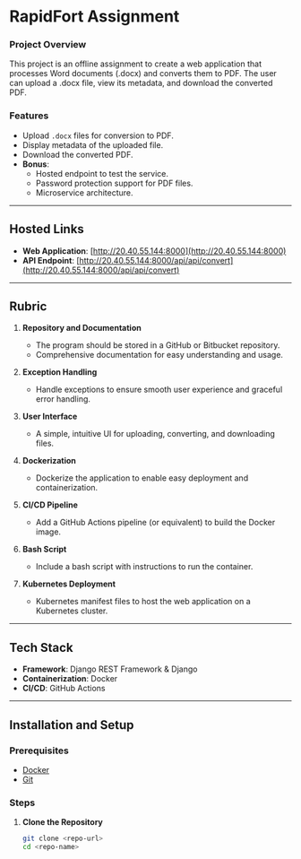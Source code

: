 # RapidFort Assignment

### Project Overview
This project is an offline assignment to create a web application that processes Word documents (.docx) and converts them to PDF. The user can upload a .docx file, view its metadata, and download the converted PDF.

### Features
- Upload `.docx` files for conversion to PDF.
- Display metadata of the uploaded file.
- Download the converted PDF.
- **Bonus**:
  - Hosted endpoint to test the service.
  - Password protection support for PDF files.
  - Microservice architecture.

---

## Hosted Links

- **Web Application**: [http://20.40.55.144:8000](http://20.40.55.144:8000)
- **API Endpoint**: [http://20.40.55.144:8000/api/api/convert](http://20.40.55.144:8000/api/api/convert)

---

## Rubric

1. **Repository and Documentation**
   - The program should be stored in a GitHub or Bitbucket repository.
   - Comprehensive documentation for easy understanding and usage.

2. **Exception Handling**
   - Handle exceptions to ensure smooth user experience and graceful error handling.

3. **User Interface**
   - A simple, intuitive UI for uploading, converting, and downloading files.

4. **Dockerization**
   - Dockerize the application to enable easy deployment and containerization.

5. **CI/CD Pipeline**
   - Add a GitHub Actions pipeline (or equivalent) to build the Docker image.

6. **Bash Script**
   - Include a bash script with instructions to run the container.

7. **Kubernetes Deployment**
   - Kubernetes manifest files to host the web application on a Kubernetes cluster.

---

## Tech Stack
- **Framework**: Django REST Framework & Django
- **Containerization**: Docker
- **CI/CD**: GitHub Actions

---

## Installation and Setup

### Prerequisites
- [Docker](https://www.docker.com/)
- [Git](https://git-scm.com/)

### Steps

1. **Clone the Repository**
   ```bash
   git clone <repo-url>
   cd <repo-name>
